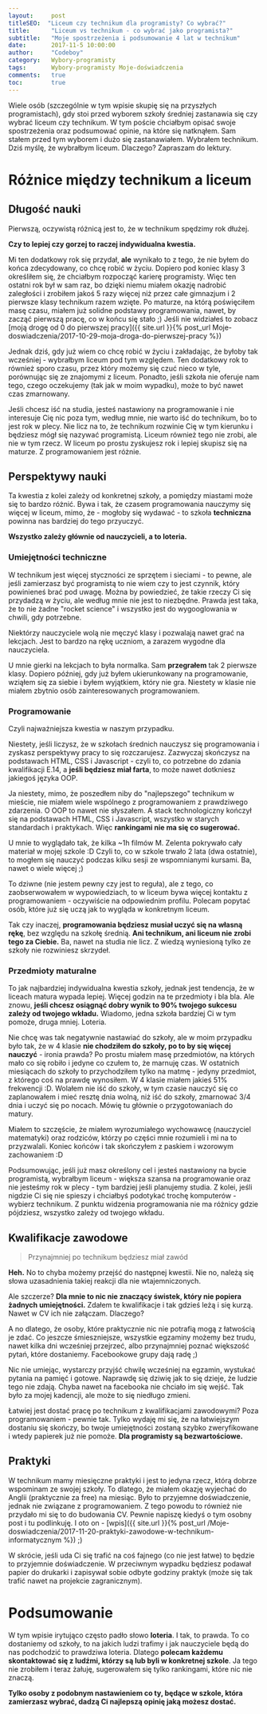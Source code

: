 ```yaml
---
layout:     post
titleSEO:  "Liceum czy technikum dla programisty? Co wybrać?"
title:      "Liceum vs technikum - co wybrać jako programista?"
subtitle:   "Moje spostrzeżenia i podsumowanie 4 lat w technikum"
date:       2017-11-5 10:00:00
author:     "Codeboy"
category:   Wybory-programisty
tags:       Wybory-programisty Moje-doświadczenia
comments:   true
toc:        true
---
```


Wiele osób (szczególnie w tym wpisie skupię się na przyszłych programistach), gdy stoi przed wyborem szkoły średniej zastanawia się czy wybrać liceum czy technikum. W tym poście chciałbym opisać swoje spostrzeżenia oraz podsumować opinie, na które się natknąłem. Sam stałem przed tym wyborem i dużo się zastanawiałem. Wybrałem technikum. Dziś myślę, że wybrałbym liceum. Dlaczego? Zapraszam do lektury.

# Różnice między technikum a liceum

## Długość nauki
Pierwszą, oczywistą różnicą jest to, że w technikum spędzimy rok dłużej.

**Czy to lepiej czy gorzej to raczej indywidualna kwestia.**

Mi ten dodatkowy rok się przydał, **ale** wynikało to z tego, że nie byłem do końca zdecydowany, co chcę robić w życiu. Dopiero pod koniec klasy 3 określiłem się, że chciałbym rozpocząć karierę programisty. Więc ten ostatni rok był w sam raz, bo dzięki niemu miałem okazję nadrobić zaległości i zrobiłem jakoś 5 razy więcej niż przez całe gimnazjum i 2 pierwsze klasy technikum razem wzięte. Po maturze, na którą poświęciłem masę czasu, miałem już solidne podstawy programowania, nawet, by zacząć pierwszą pracę, co w końcu się stało ;) Jeśli nie widziałeś to zobacz [moją drogę od 0 do pierwszej pracy]({{ site.url }}{% post_url Moje-doswiadczenia/2017-10-29-moja-droga-do-pierwszej-pracy %})

Jednak dziś, gdy już wiem co chcę robić w życiu i zakładając, że byłoby tak wcześniej - wybrałbym liceum pod tym względem. Ten dodatkowy rok to również sporo czasu, przez który możemy się czuć nieco w tyle, porównując się ze znajomymi z liceum. Ponadto, jeśli szkoła nie oferuje nam tego, czego oczekujemy (tak jak w moim wypadku), może to być nawet czas zmarnowany.

Jeśli chcesz iść na studia, jesteś nastawiony na programowanie i nie interesuje Cię nic poza tym, według mnie, nie warto iść do technikum, bo to jest rok w plecy. Nie licz na to, że technikum rozwinie Cię w tym kierunku i będziesz mógł się nazywać programistą. Liceum również tego nie zrobi, ale nie w tym rzecz. W liceum po prostu zyskujesz rok i lepiej skupisz się na maturze. Z programowaniem jest różnie.

## Perspektywy nauki
Ta kwestia z kolei zależy od konkretnej szkoły, a pomiędzy miastami może się to bardzo różnić. Bywa i tak, że czasem programowania nauczymy się więcej w liceum, mimo, że - mogłoby się wydawać - to szkoła  **techniczna** powinna nas bardziej do tego przyuczyć.

**Wszystko zależy głównie od nauczycieli, a to loteria.**

### Umiejętności techniczne

W technikum jest więcej styczności ze sprzętem i sieciami - to pewne, ale jeśli zamierzasz być programistą to nie wiem czy to jest czynnik, który powinieneś brać pod uwagę. Można by powiedzieć, że takie rzeczy Ci się przydadzą w życiu, ale według mnie nie jest to niezbędne. Prawda jest taka, że to nie żadne "rocket science" i wszystko jest do wygooglowania w chwili, gdy potrzebne.

 Niektórzy nauczyciele wolą nie męczyć klasy i pozwalają nawet grać na lekcjach. Jest to bardzo na rękę uczniom, a zarazem wygodne dla nauczyciela.

 U mnie gierki na lekcjach to była normalka. Sam **przegrałem** tak 2 pierwsze klasy. Dopiero później, gdy już byłem ukierunkowany na programowanie, wziąłem się za siebie i byłem wyjątkiem, który nie gra. Niestety w klasie nie miałem zbytnio osób zainteresowanych programowaniem.

### Programowanie
Czyli najważniejsza kwestia w naszym przypadku.

Niestety, jeśli liczysz, że w szkołach średnich nauczysz się programowania i zyskasz perspektywy pracy to się rozczarujesz. Zazwyczaj skończysz na podstawach HTML, CSS i Javascript - czyli to, co potrzebne do zdania kwalifikacji E.14, a **jeśli będziesz miał farta**, to może nawet dotkniesz jakiegoś języka OOP.

Ja niestety, mimo, że poszedłem niby do "najlepszego" technikum w mieście, nie miałem wiele wspólnego z programowaniem z prawdziwego zdarzenia. O OOP to nawet nie słyszałem. A stack technologiczny kończył się na podstawach HTML, CSS i Javascript, wszystko w starych standardach i praktykach. Więc **rankingami nie ma się co sugerować.**

U mnie to wyglądało tak, że kilka ~1h filmów M. Zelenta pokrywało cały materiał w mojej szkole :D Czyli to, co w szkole trwało 2 lata (dwa ostatnie), to mogłem się nauczyć podczas kilku sesji ze wspomnianymi kursami. Ba, nawet o wiele więcej ;)

To dziwne (nie jestem pewny czy jest to reguła), ale z tego, co zaobserwowałem w wypowiedziach, to w liceum bywa więcej kontaktu z programowaniem - oczywiście na odpowiednim profilu. Polecam popytać osób, które już się uczą jak to wygląda w konkretnym liceum.

Tak czy inaczej, **programowania będziesz musiał uczyć się na własną rękę**, bez względu na szkołę średnią. **Ani technikum, ani liceum nie zrobi tego za Ciebie.** Ba, nawet na studia nie licz. Z wiedzą wyniesioną tylko ze szkoły nie rozwiniesz skrzydeł.

### Przedmioty maturalne
To jak najbardziej indywidualna kwestia szkoły, jednak jest tendencja, że w liceach matura wypada lepiej. Więcej godzin na te przedmioty i bla bla. Ale znowu, **jeśli chcesz osiągnąć dobry wynik to 90% twojego sukcesu zależy od twojego wkładu.** Wiadomo, jedna szkoła bardziej Ci w tym pomoże, druga mniej. Loteria.

Nie chcę was tak negatywnie nastawiać do szkoły, ale w moim przypadku było tak, że w 4 klasie **nie chodziłem do szkoły, po to by się więcej nauczyć** - ironia prawda? Po prostu miałem masę przedmiotów, na których mało co się robiło i jedyne co czułem to, że marnuję czas. W ostatnich miesiącach do szkoły to przychodziłem tylko na matmę - jedyny przedmiot, z którego coś na prawdę wynosiłem. W 4 klasie miałem jakieś 51% frekwencji :D. Wolałem nie iść do szkoły, w tym czasie nauczyć się co zaplanowałem i mieć resztę dnia wolną, niż iść do szkoły, zmarnować 3/4 dnia i uczyć się po nocach. Mówię tu głównie o przygotowaniach do matury.

Miałem to szczęście, że miałem wyrozumiałego wychowawcę (nauczyciel matematyki) oraz rodziców, którzy po części mnie rozumieli i mi na to przyzwalali. Koniec końców i tak skończyłem z paskiem i wzorowym zachowaniem :D

Podsumowując, jeśli już masz określony cel i jesteś nastawiony na bycie programistą, wybrałbym liceum - większa szansa na programowanie oraz nie jesteśmy rok w plecy - tym bardziej jeśli planujemy studia. Z kolei, jeśli nigdzie Ci się nie spieszy i chciałbyś podotykać trochę komputerów - wybierz technikum. Z punktu widzenia programowania nie ma różnicy gdzie pójdziesz, wszystko zależy od twojego wkładu.

## Kwalifikacje zawodowe

> Przynajmniej po technikum będziesz miał zawód

**Heh.** No to chyba możemy przejść do następnej kwestii. Nie no, należą się słowa uzasadnienia takiej reakcji dla nie wtajemniczonych.

Ale szczerze? **Dla mnie to nic nie znaczący świstek, który nie popiera żadnych umiejętności.** Zdałem te kwalifikacje i tak gdzieś leżą i się kurzą. Nawet w CV ich nie załączam. Dlaczego?

A no dlatego, że osoby, które praktycznie nic nie potrafią mogą z łatwością je zdać. Co jeszcze śmieszniejsze, wszystkie egzaminy możemy bez trudu, nawet kilka dni wcześniej przejrzeć, albo przynajmniej poznać większość pytań, które dostaniemy. Facebookowe grupy dają radę ;)

Nic nie umiejąc, wystarczy przyjść chwilę wcześniej na egzamin, wystukać pytania na pamięć i gotowe. Naprawdę się dziwię jak to się dzieje, że ludzie tego nie zdają. Chyba nawet na facebooka nie chciało im się wejść. Tak było za mojej kadencji, ale może to się niedługo zmieni.

Łatwiej jest dostać pracę po technikum z kwalifikacjami zawodowymi? Poza programowaniem - pewnie tak. Tylko wydaję mi się, że na łatwiejszym dostaniu się skończy, bo twoje umiejętności zostaną szybko zweryfikowane i wtedy papierek już nie pomoże. **Dla programisty są bezwartościowe.**

## Praktyki

W technikum mamy miesięczne praktyki i jest to jedyna rzecz, którą dobrze wspominam ze swojej szkoły. To dlatego, że miałem okazję wyjechać do Anglii (praktycznie za free) na miesiąc. Było to przyjemne doświadczenie, jednak nie związane z programowaniem. Z tego powodu to również nie przydało mi się to do budowania CV. Pewnie napiszę kiedyś o tym osobny post i tu podlinkuję.  I oto on - [wpis]({{ site.url }}{% post_url /Moje-doswiadczenia/2017-11-20-praktyki-zawodowe-w-technikum-informatycznym %}) ;)

W skrócie, jeśli uda Ci się trafić na coś fajnego (co nie jest łatwe) to będzie to przyjemnie doświadczenie. W przeciwnym wypadku będziesz podawał papier do drukarki i zapisywał sobie odbyte godziny praktyk (może się tak trafić nawet na projekcie zagranicznym).

# Podsumowanie

W tym wpisie irytująco często padło słowo **loteria**. I tak, to prawda. To co dostaniemy od szkoły, to na jakich ludzi trafimy i jak nauczyciele będą do nas podchodzić to prawdziwa loteria. Dlatego **polecam każdemu skontaktować się z ludźmi, którzy są lub byli w konkretnej szkole**. Ja tego nie zrobiłem i teraz żałuję, sugerowałem się tylko rankingami, które nic nie znaczą.

**Tylko osoby z podobnym nastawieniem co ty, będące w szkole, która zamierzasz wybrać, dadzą Ci najlepszą opinię jaką możesz dostać.**

